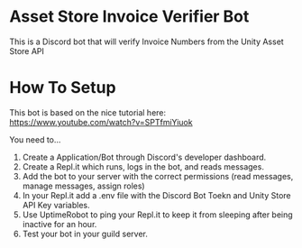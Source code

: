 # Asset Store Invoice Verifier Bot
This is a Discord bot that will verify Invoice Numbers from the Unity Asset Store API

# How To Setup
This bot is based on the nice tutorial here: https://www.youtube.com/watch?v=SPTfmiYiuok

You need to...
1. Create a Application/Bot through Discord's developer dashboard.
2. Create a Repl.it which runs, logs in the bot, and reads messages.
3. Add the bot to your server with the correct permissions (read messages, manage messages, assign roles)
4. In your Repl.it add a .env file with the Discord Bot Toekn and Unity Store API Key variables.
5. Use UptimeRobot to ping your Repl.it to keep it from sleeping after being inactive for an hour.
6. Test your bot in your guild server.
